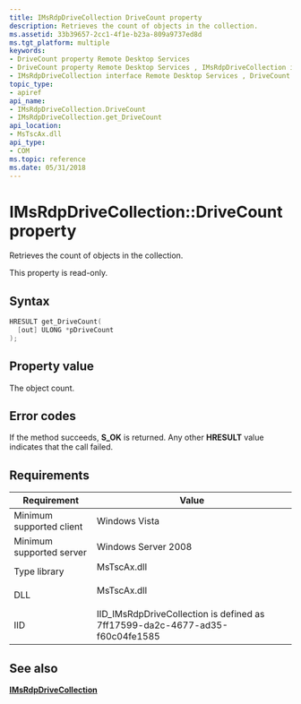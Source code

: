```yaml
---
title: IMsRdpDriveCollection DriveCount property
description: Retrieves the count of objects in the collection.
ms.assetid: 33b39657-2cc1-4f1e-b23a-809a9737ed8d
ms.tgt_platform: multiple
keywords:
- DriveCount property Remote Desktop Services
- DriveCount property Remote Desktop Services , IMsRdpDriveCollection interface
- IMsRdpDriveCollection interface Remote Desktop Services , DriveCount property
topic_type:
- apiref
api_name:
- IMsRdpDriveCollection.DriveCount
- IMsRdpDriveCollection.get_DriveCount
api_location:
- MsTscAx.dll
api_type:
- COM
ms.topic: reference
ms.date: 05/31/2018
---
```


# IMsRdpDriveCollection::DriveCount property

Retrieves the count of objects in the collection.

This property is read-only.

## Syntax


```C++
HRESULT get_DriveCount(
  [out] ULONG *pDriveCount
);
```



## Property value

The object count.

## Error codes

If the method succeeds, **S\_OK** is returned. Any other **HRESULT** value indicates that the call failed.

## Requirements



| Requirement | Value |
|-------------------------------------|------------------------------------------------------------------------------------------|
| Minimum supported client<br/> | Windows Vista<br/>                                                                 |
| Minimum supported server<br/> | Windows Server 2008<br/>                                                           |
| Type library<br/>             | <dl> <dt>MsTscAx.dll</dt> </dl>   |
| DLL<br/>                      | <dl> <dt>MsTscAx.dll</dt> </dl>   |
| IID<br/>                      | IID\_IMsRdpDriveCollection is defined as 7ff17599-da2c-4677-ad35-f60c04fe1585<br/> |



## See also

<dl> <dt>

[**IMsRdpDriveCollection**](imsrdpdrivecollection.md)
</dt> </dl>

 

 





